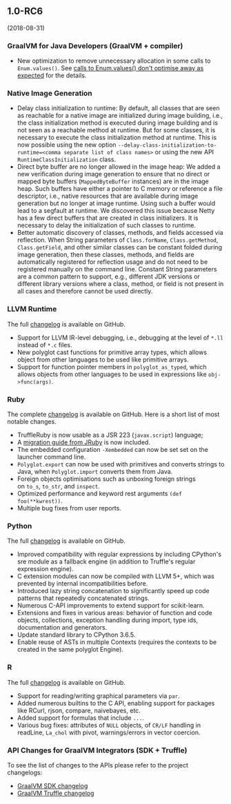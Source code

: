 ## 1.0-RC6
(2018-08-31)
### GraalVM for Java Developers (GraalVM + compiler)

* New optimization to remove unnecessary allocation in some calls to `Enum.values()`.  See [calls to Enum.values() don't optimise away as expected](https://github.com/oracle/graal/issues/574) for the details.

### Native Image Generation

* Delay class initialization to runtime: By default, all classes that are seen as
reachable for a native image are initialized during image building, i.e., the
class initialization method is executed during image building and is not seen as
a reachable method at runtime. But for some classes, it is necessary to execute
the class initialization method at runtime. This is now possible using the new
option `--delay-class-initialization-to-runtime=<comma separate list of class
names>` or using the new API `RuntimeClassInitialization` class.
* Direct byte buffer are no longer allowed in the image heap: We added a new verification during image generation to ensure that no direct or mapped byte buffers (`MappedByteBuffer` instances) are in the image heap. Such buffers have either a pointer to C memory or reference a file descriptor, i.e., native resources that are available during image generation but no longer at image runtime. Using such a buffer would lead to a segfault at runtime. We discovered this issue because Netty has a few direct buffers that are created in class initializers. It is necessary to delay the initialization of such classes to runtime.
* Better automatic discovery of classes, methods, and fields accessed via reflection. When String parameters of `Class.forName`, `Class.getMethod`, `Class.getField`, and other similar classes can be constant folded during image generation, then these classes, methods, and fields are automatically registered for reflection usage and do not need to be registered manually on the command line. Constant String parameters are a common pattern to support, e.g., different JDK versions or different library versions where a class, method, or field is not present in all cases and therefore cannot be used directly.

### LLVM Runtime

The full [changelog](https://github.com/oracle/graal/blob/master/sulong/CHANGELOG.md#version-100-rc6)
is available on GitHub.

* Support for LLVM IR-level debugging, i.e., debugging at the level of `*.ll` instead of `*.c` files.
* New polyglot cast functions for primitive array types, which allows object from other languages to be used like primitive arrays.
* Support for function pointer members in `polyglot_as_typed`, which allows objects from other languages to be used in expressions like `obj->func(args)`.

### Ruby
The complete [changelog](https://github.com/oracle/truffleruby/blob/master/CHANGELOG.md#10-rc-6-3-september-2018) is available on GitHub. Here is a short list of most notable changes.

* TruffleRuby is now usable as a JSR 223 (`javax.script`) language;
* A [migration guide from JRuby](https://github.com/oracle/truffleruby/blob/master/doc/user/jruby-migration.md) is now included.
* The embedded configuration `-Xembedded` can now be set set on the launcher command line.
* `Polyglot.export` can now be used with primitives and converts strings to Java, when `Polyglot.import` converts them from Java.
* Foreign objects optimisations such as unboxing foreign strings on `to_s`, `to_str`, and `inspect`.
* Optimized performance and keyword rest arguments `(def foo(**kwrest))`.
* Multiple bug fixes from user reports.

### Python

The full [changelog](https://github.com/graalvm/graalpython/blob/master/CHANGELOG.md#version-100-rc6) is available on GitHub.

* Improved compatibility with regular expressions by including CPython's sre module as a fallback engine (in addition to Truffle's regular expression engine).
* C extension modules can now be compiled with LLVM 5+, which was prevented by internal incompatibilities before.
* Introduced lazy string concatenation to significantly speed up code patterns that repeatedly concatenated strings.
* Numerous C-API improvements to extend support for scikit-learn.
* Extensions and fixes in various areas: behavior of function and code objects, collections, exception handling during import, type ids, documentation and generators.
* Update standard library to CPython 3.6.5.
* Enable reuse of ASTs in multiple Contexts (requires the contexts to be created in the same polyglot Engine).

### R

The full [changelog](https://github.com/oracle/fastr/blob/master/CHANGELOG.md#10-rc-6)
is available on GitHub.

* Support for reading/writing graphical parameters via `par`.
* Added numerous builtins to the C API, enabling support for packages like RCurl, rjson, compare, naivebayes, etc.
* Added support for formulas that include `...`.
* Various bug fixes: attributes of `NULL` objects, of `CR/LF` handling in readLine, `La_chol` with pivot, warnings/errors in vector coercion.

### API Changes for GraalVM Integrators (SDK + Truffle)

To see the list of changes to the APIs please refer to the project changelogs:

* [GraalVM SDK changelog](https://github.com/oracle/graal/blob/master/sdk/CHANGELOG.md#version-10-rc6)
* [GraalVM Truffle changelog](https://github.com/oracle/graal/blob/master/truffle/CHANGELOG.md#version-100-rc6)
